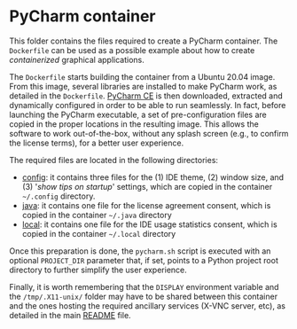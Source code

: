 # PyCharm container

This folder contains the files required to create a PyCharm container.
The `Dockerfile` can be used as a possible example about how to create _containerized_ graphical applications.

The `Dockerfile` starts building the container from a Ubuntu 20.04 image.
From this image, several libraries are installed to make PyCharm work, as detailed in the `Dockerfile`.
[PyCharm CE](https://www.jetbrains.com/pycharm/download/other.html) is then downloaded, extracted and dynamically configured in order to be able to run seamlessly.
In fact, before launching the PyCharm executable, a set of pre-configuration files are copied in the proper locations in the resulting image.
This allows the software to work out-of-the-box, without any splash screen (e.g., to confirm the license terms), for a better user experience.

The required files are located in the following directories:

- [config](config/): it contains three files for the (1) IDE theme, (2) window size, and (3) '_show tips on startup_' settings, which are copied in the container `~/.config` directory.
- [java](java/): it contains one file for the license agreement consent, which is copied in the container `~/.java` directory
- [local](local/): it contains one file for the IDE usage statistics consent, which is copied in the container `~/.local` directory

Once this preparation is done, the `pycharm.sh` script is executed with an optional `PROJECT_DIR` parameter that, if set, points to a Python project root directory to further simplify the user experience.

Finally, it is worth remembering that the `DISPLAY` environment variable and the `/tmp/.X11-unix/` folder may have to be shared between this container and the ones hosting the required ancillary services (X-VNC server, etc), as detailed in the main [README](../) file.
